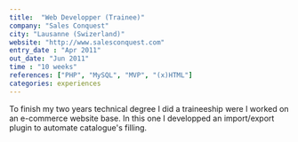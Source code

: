 ```yaml
---
title:  "Web Developper (Trainee)"
company: "Sales Conquest"
city: "Lausanne (Swizerland)"
website: "http://www.salesconquest.com"
entry_date : "Apr 2011"
out_date: "Jun 2011"
time : "10 weeks"
references: ["PHP", "MySQL", "MVP", "(x)HTML"]
categories: experiences
---
```


To finish my two years technical degree I did a traineeship were I worked on an
e-commerce website base. In this one I developped an import/export plugin to 
automate catalogue's filling.